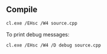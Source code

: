 ## Compile

```sh
cl.exe /EHsc /W4 source.cpp
```

To print debug messages:

```sh
cl.exe /EHsc /W4 /D debug source.cpp
```
